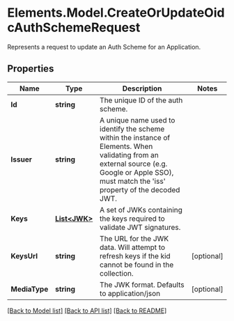 # Elements.Model.CreateOrUpdateOidcAuthSchemeRequest
Represents a request to update an Auth Scheme for an Application.

## Properties

Name | Type | Description | Notes
------------ | ------------- | ------------- | -------------
**Id** | **string** | The unique ID of the auth scheme. | 
**Issuer** | **string** | A unique name used to identify the scheme within the instance of Elements. When validating from an external source (e.g. Google or Apple SSO), must match the &#39;iss&#39; property of the decoded JWT. | 
**Keys** | [**List&lt;JWK&gt;**](JWK.md) | A set of JWKs containing the keys required to validate JWT signatures. | 
**KeysUrl** | **string** | The URL for the JWK data. Will attempt to refresh keys if the kid cannot be found in the collection. | [optional] 
**MediaType** | **string** | The JWK format. Defaults to application/json | [optional] 

[[Back to Model list]](../README.md#documentation-for-models) [[Back to API list]](../README.md#documentation-for-api-endpoints) [[Back to README]](../README.md)

